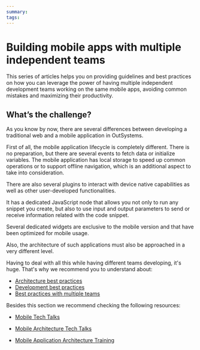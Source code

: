```yaml
---
summary:
tags:
---
```


# Building mobile apps with multiple independent teams

This series of articles helps you on providing guidelines and best practices on how you can leverage the power of having multiple independent development teams working on the same mobile apps, avoiding common mistakes and maximizing their productivity.

## What’s the challenge?

As you know by now, there are several differences between developing a traditional web and a mobile application in OutSystems. 

First of all, the mobile application lifecycle is completely different. There is no preparation, but there are several events to fetch data or initialize variables. The mobile application has local storage to speed up common operations or to support offline navigation, which is an additional aspect to take into consideration.

There are also several plugins to interact with device native capabilities as well as other user-developed functionalities.

It has a dedicated JavaScript node that allows you not only to run any snippet you create, but also to use input and output parameters to send or receive information related with the code snippet.

Several dedicated widgets are exclusive to the mobile version and that have been optimized for mobile usage.

Also, the architecture of such applications must also be approached in a very different level. 

Having to deal with all this while having different teams developing, it's huge. That's why we recommend you to understand about:

* [Architecture best practices](bp-architecture.md)
* [Development best practices](bp-development.md)
* [Best practices with multiple teams](bp-multiple.md)

Besides this section we recommend checking the following resources:

* [Mobile Tech Talks](https://www.outsystems.com/learn/courses/109/mobile/)

* [Mobile Architecture Tech Talks](https://www.outsystems.com/learn/lesson/1702/mobile-architecture)

* [Mobile Application Architecture Training](https://www.outsystems.com/learn/courses/72/mobile-application-architecture/)










